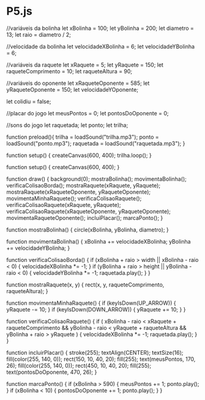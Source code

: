 # P5.js

//variáveis da bolinha
let xBolinha = 100;
let yBolinha = 200;
let diametro = 13;
let raio = diametro / 2;

//velocidade da bolinha
let velocidadeXBolinha = 6;
let velocidadeYBolinha = 6;

//variáveis da raquete
let xRaquete = 5;
let yRaquete = 150;
let raqueteComprimento = 10;
let raqueteAltura = 90;

//variáveis do oponente
let xRaqueteOponente = 585;
let yRaqueteOponente = 150;
let velocidadeYOponente;

let colidiu = false;

//placar do jogo
let meusPontos = 0;
let pontosDoOponente = 0;

//sons do jogo
let raquetada;
let ponto;
let trilha;

function preload(){
  trilha = loadSound("trilha.mp3");
  ponto = loadSound("ponto.mp3");
  raquetada = loadSound("raquetada.mp3");
}

function setup() {
  createCanvas(600, 400);
  trilha.loop();
}


function setup() {
  createCanvas(600, 400);
}

function draw() {
  background(0);
  mostraBolinha();
  movimentaBolinha();
  verificaColisaoBorda();
  mostraRaquete(xRaquete, yRaquete);
  mostraRaquete(xRaqueteOponente, yRaqueteOponente);
  movimentaMinhaRaquete();
  verificaColisaoRaquete();
  verificaColisaoRaquete(xRaquete, yRaquete);
  verificaColisaoRaquete(xRaqueteOponente, yRaqueteOponente);
  movimentaRaqueteOponente();
  incluiPlacar();
  marcaPonto();
}

function mostraBolinha() {
  circle(xBolinha, yBolinha, diametro);
}

function movimentaBolinha() {
  xBolinha += velocidadeXBolinha;
  yBolinha += velocidadeYBolinha;
}

function verificaColisaoBorda() {
  if (xBolinha + raio > width || xBolinha - raio < 0) {
    velocidadeXBolinha *= -1;
  }
  if (yBolinha + raio > height || yBolinha - raio < 0) {
    velocidadeYBolinha *= -1;
    raquetada.play();
  }
}

function mostraRaquete(x, y) {
  rect(x, y, raqueteComprimento, raqueteAltura);
}

function movimentaMinhaRaquete() {
  if (keyIsDown(UP_ARROW)) {
    yRaquete -= 10;
  }
  if (keyIsDown(DOWN_ARROW)) {
    yRaquete += 10;
  }
}

function verificaColisaoRaquete() {
  if (
    xBolinha - raio < xRaquete + raqueteComprimento &&
    yBolinha - raio < yRaquete + raqueteAltura &&
    yBolinha + raio > yRaquete
  ) {
    velocidadeXBolinha *= -1;
    raquetada.play();
  }
}

function incluirPlacar() {
  stroke(255);
  textAlign(CENTER);
  textSize(16);
  fill(color(255, 140, 0));
  rect(150, 10, 40, 20);
  fill(255);
  text(meusPontos, 170, 26);
  fill(color(255, 140, 0));
  rect(450, 10, 40, 20);
  fill(255);
  text(pontosDoOponente, 470, 26);
}

function marcaPonto() {
  if (xBolinha > 590) {
    meusPontos += 1;
    ponto.play();
  }
  if (xBolinha < 10) {
    pontosDoOponente += 1;
    ponto.play();
  }
}
